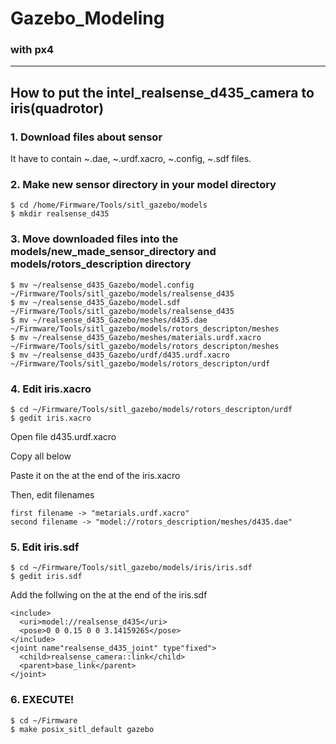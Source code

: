 # Gazebo_Modeling

### with px4


* * *


## **How to put the intel_realsense_d435_camera to iris(quadrotor)**


### 1. Download files about sensor
  It have to contain ~.dae, ~.urdf.xacro, ~.config, ~.sdf files.
   
   
### 2. Make new sensor directory in your model directory
  ```
  $ cd /home/Firmware/Tools/sitl_gazebo/models    
  $ mkdir realsense_d435
  ```
  
  
### 3. Move downloaded files into the models/new_made_sensor_directory and models/rotors_description directory
  ```
  $ mv ~/realsense_d435_Gazebo/model.config ~/Firmware/Tools/sitl_gazebo/models/realsense_d435
  $ mv ~/realsense_d435_Gazebo/model.sdf ~/Firmware/Tools/sitl_gazebo/models/realsense_d435
  $ mv ~/realsense_d435_Gazebo/meshes/d435.dae ~/Firmware/Tools/sitl_gazebo/models/rotors_descripton/meshes
  $ mv ~/realsense_d435_Gazebo/meshes/materials.urdf.xacro ~/Firmware/Tools/sitl_gazebo/models/rotors_descripton/meshes     
  $ mv ~/realsense_d435_Gazebo/urdf/d435.urdf.xacro ~/Firmware/Tools/sitl_gazebo/models/rotors_descripton/urdf
  ```


### 4. Edit iris.xacro
  ```
  $ cd ~/Firmware/Tools/sitl_gazebo/models/rotors_descripton/urdf
  $ gedit iris.xacro
  ```
  
   Open file d435.urdf.xacro
  
   Copy all below <!-- includes -->
  
   Paste it on the </robot> at the end of the iris.xacro
  
   Then, edit filenames
   
    first filename -> "metarials.urdf.xacro"
    second filename -> "model://rotors_description/meshes/d435.dae"
   
   
### 5. Edit iris.sdf
  ```
  $ cd ~/Firmware/Tools/sitl_gazebo/models/iris/iris.sdf
  $ gedit iris.sdf
  ```
  
  Add the follwing on the </model> at the end of the iris.sdf
  
  ```
  <include>
    <uri>model://realsense_d435</uri>    
    <pose>0 0 0.15 0 0 3.14159265</pose>
  </include>
  <joint name"realsense_d435_joint" type"fixed">
    <child>realsense_camera::link</child>    
    <parent>base_link</parent>
  </joint>
  ```
  
  
### 6. EXECUTE!
  ```
  $ cd ~/Firmware
  $ make posix_sitl_default gazebo
  ```

